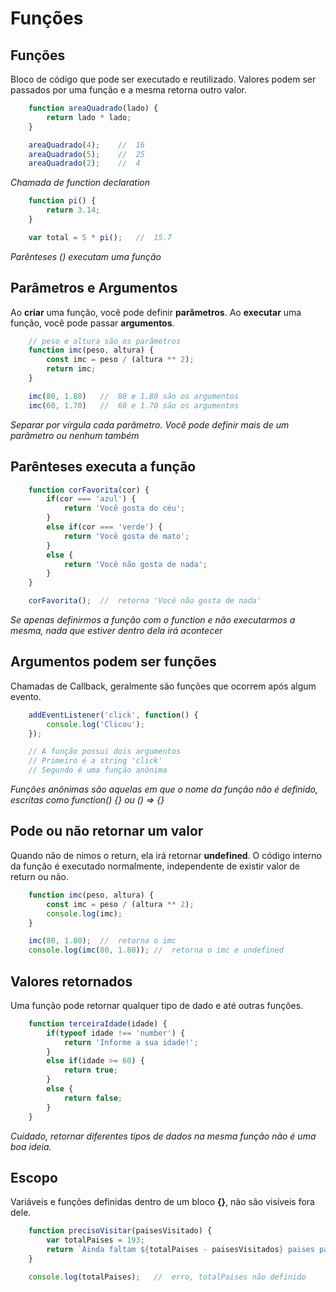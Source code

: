 # Funções

## Funções

Bloco de código que pode ser executado e reutilizado. Valores
podem ser passados por uma função e a mesma retorna outro
valor.

```js
    function areaQuadrado(lado) {
        return lado * lado;
    }

    areaQuadrado(4);    //  16
    areaQuadrado(5);    //  25
    areaQuadrado(2);    //  4
```

*Chamada de function declaration*

```js
    function pi() {
        return 3.14;
    }

    var total = 5 * pi();   //  15.7
```

*Parênteses () executam uma função*

## Parâmetros e Argumentos

Ao **criar** uma função, você pode definir **parâmetros**.
Ao **executar** uma função, você pode passar **argumentos**.

```js
    // peso e altura são os parâmetros
    function imc(peso, altura) {
        const imc = peso / (altura ** 2);
        return imc;
    }

    imc(80, 1.80)   //  80 e 1.80 são os argumentos
    imc(60, 1.70)   //  60 e 1.70 são os argumentos
```

*Separar por vírgula cada*
*parâmetro. Você pode definir*
*mais de um parâmetro ou nenhum*
*também*

## Parênteses executa a função

```js
    function corFavorita(cor) {
        if(cor === 'azul') {
            return 'Você gosta do céu';
        }
        else if(cor === 'verde') {
            return 'Você gosta de mato';
        }
        else {
            return 'Você não gosta de nada';
        }
    }

    corFavorita();  //  retorna 'Você não gosta de nada'
```

*Se apenas definirmos a função*
*com o function e não executarmos*
*a mesma, nada que estiver dentro*
*dela irá acontecer*

## Argumentos podem ser funções

Chamadas de Callback, geralmente são funções que ocorrem após
algum evento.

```js
    addEventListener('click', function() {
        console.log('Clicou');
    });

    // A função possui dois argumentos
    // Primeiro é a string 'click'
    // Segundo é uma função anônima
```

*Funções anônimas são aquelas em*
*que o nome da função não é*
*definido, escritas como*
*function() {} ou () => {}*

## Pode ou não retornar um valor

Quando não de nimos o return, ela irá retornar **undefined**.
O código interno da função é executado normalmente, independente
de existir valor de return ou não.

```js
    function imc(peso, altura) {
        const imc = peso / (altura ** 2);
        console.log(imc);
    }

    imc(80, 1.80);  //  retorna o imc
    console.log(imc(80, 1.80)); //  retorna o imc e undefined
```

## Valores retornados

Uma função pode retornar qualquer tipo de dado e até outras
funções.

```js
    function terceiraIdade(idade) {
        if(typeof idade !== 'number') {
            return 'Informe a sua idade!';
        }
        else if(idade >= 60) {
            return true;
        }
        else {
            return false;
        }
    }
```

*Cuidado, retornar diferentes*
*tipos de dados na mesma função*
*não é uma boa ideia.*

## Escopo

Variáveis e funções definidas dentro de um bloco **{}**, não são
visíveis fora dele.

```js
    function precisoVisitar(paisesVisitado) {
        var totalPaises = 193;
        return `Ainda faltam ${totalPaises - paisesVisitados} paises para visitar`;
    }

    console.log(totalPaises);   //  erro, totalPaises não definido
```